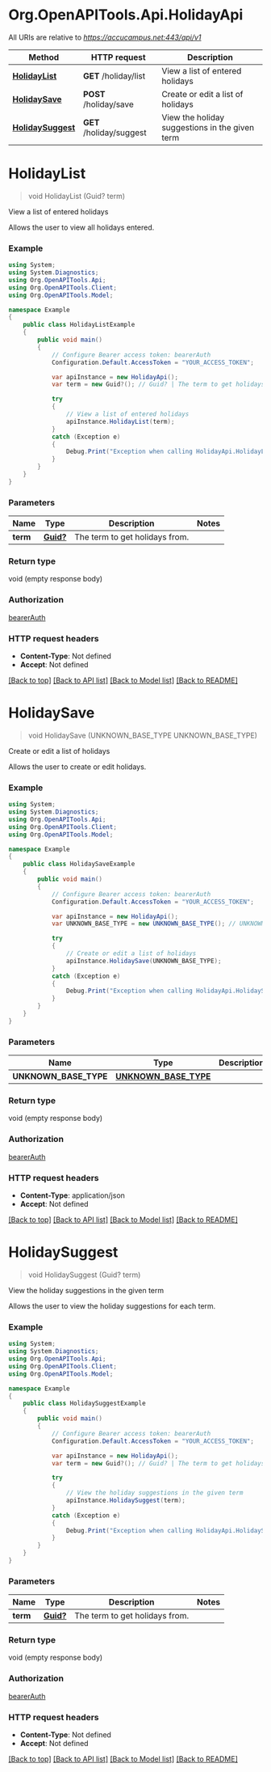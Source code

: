 # Org.OpenAPITools.Api.HolidayApi

All URIs are relative to *https://accucampus.net:443/api/v1*

Method | HTTP request | Description
------------- | ------------- | -------------
[**HolidayList**](HolidayApi.md#holidaylist) | **GET** /holiday/list | View a list of entered holidays
[**HolidaySave**](HolidayApi.md#holidaysave) | **POST** /holiday/save | Create or edit a list of holidays
[**HolidaySuggest**](HolidayApi.md#holidaysuggest) | **GET** /holiday/suggest | View the holiday suggestions in the given term


<a name="holidaylist"></a>
# **HolidayList**
> void HolidayList (Guid? term)

View a list of entered holidays

Allows the user to view all holidays entered.

### Example
```csharp
using System;
using System.Diagnostics;
using Org.OpenAPITools.Api;
using Org.OpenAPITools.Client;
using Org.OpenAPITools.Model;

namespace Example
{
    public class HolidayListExample
    {
        public void main()
        {
            // Configure Bearer access token: bearerAuth
            Configuration.Default.AccessToken = "YOUR_ACCESS_TOKEN";

            var apiInstance = new HolidayApi();
            var term = new Guid?(); // Guid? | The term to get holidays from.

            try
            {
                // View a list of entered holidays
                apiInstance.HolidayList(term);
            }
            catch (Exception e)
            {
                Debug.Print("Exception when calling HolidayApi.HolidayList: " + e.Message );
            }
        }
    }
}
```

### Parameters

Name | Type | Description  | Notes
------------- | ------------- | ------------- | -------------
 **term** | [**Guid?**](.md)| The term to get holidays from. | 

### Return type

void (empty response body)

### Authorization

[bearerAuth](../README.md#bearerAuth)

### HTTP request headers

 - **Content-Type**: Not defined
 - **Accept**: Not defined

[[Back to top]](#) [[Back to API list]](../README.md#documentation-for-api-endpoints) [[Back to Model list]](../README.md#documentation-for-models) [[Back to README]](../README.md)

<a name="holidaysave"></a>
# **HolidaySave**
> void HolidaySave (UNKNOWN_BASE_TYPE UNKNOWN_BASE_TYPE)

Create or edit a list of holidays

Allows the user to create or edit holidays.

### Example
```csharp
using System;
using System.Diagnostics;
using Org.OpenAPITools.Api;
using Org.OpenAPITools.Client;
using Org.OpenAPITools.Model;

namespace Example
{
    public class HolidaySaveExample
    {
        public void main()
        {
            // Configure Bearer access token: bearerAuth
            Configuration.Default.AccessToken = "YOUR_ACCESS_TOKEN";

            var apiInstance = new HolidayApi();
            var UNKNOWN_BASE_TYPE = new UNKNOWN_BASE_TYPE(); // UNKNOWN_BASE_TYPE |  (optional) 

            try
            {
                // Create or edit a list of holidays
                apiInstance.HolidaySave(UNKNOWN_BASE_TYPE);
            }
            catch (Exception e)
            {
                Debug.Print("Exception when calling HolidayApi.HolidaySave: " + e.Message );
            }
        }
    }
}
```

### Parameters

Name | Type | Description  | Notes
------------- | ------------- | ------------- | -------------
 **UNKNOWN_BASE_TYPE** | [**UNKNOWN_BASE_TYPE**](UNKNOWN_BASE_TYPE.md)|  | [optional] 

### Return type

void (empty response body)

### Authorization

[bearerAuth](../README.md#bearerAuth)

### HTTP request headers

 - **Content-Type**: application/json
 - **Accept**: Not defined

[[Back to top]](#) [[Back to API list]](../README.md#documentation-for-api-endpoints) [[Back to Model list]](../README.md#documentation-for-models) [[Back to README]](../README.md)

<a name="holidaysuggest"></a>
# **HolidaySuggest**
> void HolidaySuggest (Guid? term)

View the holiday suggestions in the given term

Allows the user to view the holiday suggestions for each term.

### Example
```csharp
using System;
using System.Diagnostics;
using Org.OpenAPITools.Api;
using Org.OpenAPITools.Client;
using Org.OpenAPITools.Model;

namespace Example
{
    public class HolidaySuggestExample
    {
        public void main()
        {
            // Configure Bearer access token: bearerAuth
            Configuration.Default.AccessToken = "YOUR_ACCESS_TOKEN";

            var apiInstance = new HolidayApi();
            var term = new Guid?(); // Guid? | The term to get holidays from.

            try
            {
                // View the holiday suggestions in the given term
                apiInstance.HolidaySuggest(term);
            }
            catch (Exception e)
            {
                Debug.Print("Exception when calling HolidayApi.HolidaySuggest: " + e.Message );
            }
        }
    }
}
```

### Parameters

Name | Type | Description  | Notes
------------- | ------------- | ------------- | -------------
 **term** | [**Guid?**](.md)| The term to get holidays from. | 

### Return type

void (empty response body)

### Authorization

[bearerAuth](../README.md#bearerAuth)

### HTTP request headers

 - **Content-Type**: Not defined
 - **Accept**: Not defined

[[Back to top]](#) [[Back to API list]](../README.md#documentation-for-api-endpoints) [[Back to Model list]](../README.md#documentation-for-models) [[Back to README]](../README.md)


